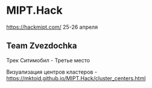 # MIPT.Hack

https://hackmipt.com/  25-26 апреля 

## Team Zvezdochka

Трек Ситимобил - Третье место

Визуализация центров кластеров - 
https://mktoid.github.io/MIPT.Hack/cluster_centers.html

